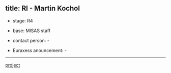 title: RI - Martin Kochol 
---

* stage: R4

* base: MISAS staff

* contact person: -

* Euraxess anouncement: -

---

[project](RI_kochol/project_mk.docx)


